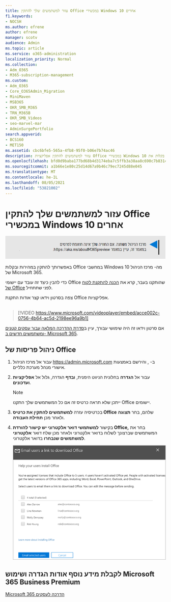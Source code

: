 ```yaml
---
title: עזור למשתמשים שלך להתקין Office במכשירי Windows 10 אחרים
f1.keywords:
- NOCSH
ms.author: efrene
author: efrene
manager: scotv
audience: Admin
ms.topic: article
ms.service: o365-administration
localization_priority: Normal
ms.collection:
- Adm_O365
- M365-subscription-management
ms.custom:
- Adm_O365
- Core_O365Admin_Migration
- MiniMaven
- MSB365
- OKR_SMB_M365
- TRN_M365B
- OKR_SMB_Videos
- seo-marvel-mar
- AdminSurgePortfolio
search.appverid:
- BCS160
- MET150
ms.assetid: cbc6bfe5-565a-4fb8-95f0-b06e7b74ac46
description: עזור למשתמשים להתקין אפליקציות Office במכשירי Windows 10 והתקן בקלות את Office במחשבי Windows 10 שלך מה- מרכז הניהול של Microsoft 365.
ms.openlocfilehash: bfd0d9baba177bd68b4d3174eba7c5ffb3a38aa8c690c7b8314e5b298bdbdfc1
ms.sourcegitcommit: a1b66e1e80c25d14d67a9b46c79ec7245d88e045
ms.translationtype: MT
ms.contentlocale: he-IL
ms.lasthandoff: 08/05/2021
ms.locfileid: "53821002"
---
```

# <a name="help-your-users-install-office-on-windows-10-devices"></a>עזור למשתמשים שלך להתקין Office במכשירי Windows 10 אחרים

[![תווית המיידעת אותך שמרכז הניהול משתנה ושניתן למצוא פרטים נוספים ב- aka.ms/aboutM365preview.](../media/m365admincenterchanging.png)](/office365/admin/microsoft-365-admin-center-preview)

באפשרותך להתקין במהירות ובקלות Office במחשבי Windows 10 מה- מרכז הניהול של Microsoft 365.
  
כדי להבין כיצד זה עובד עם יישומי Office שהותקנו בעבר, קרא את [הכנה להתקנת לקוח של Office](prepare-for-office-client-deployment.md) לפני שתתחיל.

צפה בסרטון וידאו קצר אודות התקנת Office אפליקציות.<br><br>

> [!VIDEO https://www.microsoft.com/videoplayer/embed/acce002c-0756-4b64-ac5d-2198ee96a9b1] 

אם סרטון וידאו זה היה שימושי עבורך, עיין ב[סדרת ההדרכה המלאה עבור עסקים קטנים ומשתמשים חדשים ב- Microsoft 365](../business-video/index.yml).

## <a name="manage-office-deployments"></a>ניהול פריסות של Office

1. עבור אל מרכז הניהול <a href="https://go.microsoft.com/fwlink/p/?linkid=2024339" target="_blank">https://admin.microsoft.com</a> ב- , והירשם באמצעות אישורי מנהל מערכת כלליים. 

2. עבור אל **הגדרה** בחלונית הניווט הימנית, **ובדף** הגדרה, גלול אל **אפליקציות ועדכונים**.
    > [!NOTE]
    > ייתכן שלא תראה כרטיס זה אם כל המשתמשים שלך התקנו Office יישומים.
  
3. בכרטיסיה עזרה **למשתמשים להתקין את כרטיס Office** שלהם, בחר **תצוגה** ולאחר מכן **תחילת העבודה**.
    
4. בקישור **למשתמשי דואר אלקטרוני יש קישור להורדת Office,** בחר את המשתמשים שברצונך לשלוח בדואר אלקטרוני ולאחר מכן שלח דואר **אלקטרוני למשתמשים שנבחרו** בדואר אלקטרוני.

   ![בחר משתמשים כדי לשלוח דואר אלקטרוני עם Office להורדה.](../media/sendemailtousers.png)

## <a name="for-more-on-setting-up-and-using-microsoft-365-business-premium"></a>לקבלת מידע נוסף אודות הגדרה ושימוש Microsoft 365 Business Premium

[Microsoft 365 הדרכה לעסקים](../business-video/index.yml)
